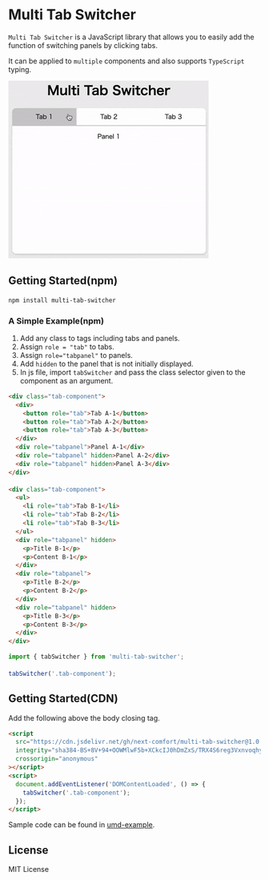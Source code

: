 # Multi Tab Switcher

`Multi Tab Switcher` is a JavaScript library that allows you to easily add the function of switching panels by clicking tabs.

It can be applied to `multiple` components and also supports `TypeScript` typing.

![sample-gif](/umd-example/sample.gif)

## Getting Started(npm)

```bash
npm install multi-tab-switcher
```

### A Simple Example(npm)

1. Add any class to tags including tabs and panels.
2. Assign `role = "tab"` to tabs.
3. Assign `role="tabpanel"` to panels.
4. Add `hidden` to the panel that is not initially displayed.
5. In js file, import `tabSwitcher` and pass the class selector given to the component as an argument.

```html
<div class="tab-component">
  <div>
    <button role="tab">Tab A-1</button>
    <button role="tab">Tab A-2</button>
    <button role="tab">Tab A-3</button>
  </div>
  <div role="tabpanel">Panel A-1</div>
  <div role="tabpanel" hidden>Panel A-2</div>
  <div role="tabpanel" hidden>Panel A-3</div>
</div>

<div class="tab-component">
  <ul>
    <li role="tab">Tab B-1</li>
    <li role="tab">Tab B-2</li>
    <li role="tab">Tab B-3</li>
  </ul>
  <div role="tabpanel" hidden>
    <p>Title B-1</p>
    <p>Content B-1</p>
  </div>
  <div role="tabpanel">
    <p>Title B-2</p>
    <p>Content B-2</p>
  </div>
  <div role="tabpanel" hidden>
    <p>Title B-3</p>
    <p>Content B-3</p>    
  </div>
</div>
```

```js
import { tabSwitcher } from 'multi-tab-switcher';

tabSwitcher('.tab-component');
```

## Getting Started(CDN)

Add the following above the body closing tag.

```html
<script
  src="https://cdn.jsdelivr.net/gh/next-comfort/multi-tab-switcher@1.0.1/dist/tab-switcher-umd.min.js"
  integrity="sha384-BS+8V+94+OOWMlwF5b+XCkcIJ0hDmZxS/TRX4S6reg3VxnvoqhymNBcLOs8w6s8W"
  crossorigin="anonymous"
></script>
<script>
  document.addEventListener('DOMContentLoaded', () => {
    tabSwitcher('.tab-component');
  });
</script>
```

Sample code can be found in [umd-example](https://github.com/next-comfort/multi-tab-switcher/blob/main/umd-example/).

## License

MIT License